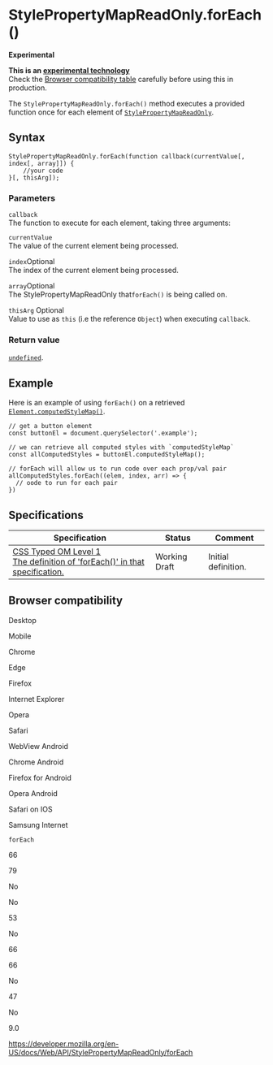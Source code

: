 StylePropertyMapReadOnly.forEach()
==================================

**Experimental**

**This is an [experimental technology](https://developer.mozilla.org/en-US/docs/MDN/Guidelines/Conventions_definitions#experimental)**  
Check the [Browser compatibility table](#browser_compatibility) carefully before using this in production.

The `StylePropertyMapReadOnly.forEach()` method executes a provided function once for each element of [`StylePropertyMapReadOnly`](../stylepropertymapreadonly).

Syntax
------

    StylePropertyMapReadOnly.forEach(function callback(currentValue[, index[, array]]) {
        //your code
    }[, thisArg]);

### Parameters

`callback`  
The function to execute for each element, taking three arguments:

`currentValue`  
The value of the current element being processed.

 `index`<span class="badge inline optional">Optional</span>   
The index of the current element being processed.

 `array`<span class="badge inline optional">Optional</span>   
The StylePropertyMapReadOnly that`forEach()` is being called on.

 `thisArg` <span class="badge inline optional">Optional</span>   
Value to use as `this` (i.e the reference `Object`) when executing `callback`.

### Return value

[`undefined`](https://developer.mozilla.org/en-US/docs/Web/JavaScript/Reference/Global_Objects/undefined).

Example
-------

Here is an example of using `forEach()` on a retrieved [`Element.computedStyleMap()`](../element/computedstylemap).

    // get a button element
    const buttonEl = document.querySelector('.example');

    // we can retrieve all computed styles with `computedStyleMap`
    const allComputedStyles = buttonEl.computedStyleMap();

    // forEach will allow us to run code over each prop/val pair
    allComputedStyles.forEach((elem, index, arr) => {
      // oode to run for each pair
    })

Specifications
--------------

<table><thead><tr class="header"><th>Specification</th><th>Status</th><th>Comment</th></tr></thead><tbody><tr class="odd"><td><a href="https://drafts.css-houdini.org/css-typed-om-1/#the-stylepropertymap">CSS Typed OM Level 1<br />
<span class="small">The definition of 'forEach()' in that specification.</span></a></td><td><span class="spec-wd">Working Draft</span></td><td>Initial definition.</td></tr></tbody></table>

Browser compatibility
---------------------

Desktop

Mobile

Chrome

Edge

Firefox

Internet Explorer

Opera

Safari

WebView Android

Chrome Android

Firefox for Android

Opera Android

Safari on IOS

Samsung Internet

`forEach`

66

79

No

No

53

No

66

66

No

47

No

9.0

<a href="https://developer.mozilla.org/en-US/docs/Web/API/StylePropertyMapReadOnly/forEach" class="_attribution-link">https://developer.mozilla.org/en-US/docs/Web/API/StylePropertyMapReadOnly/forEach</a>
